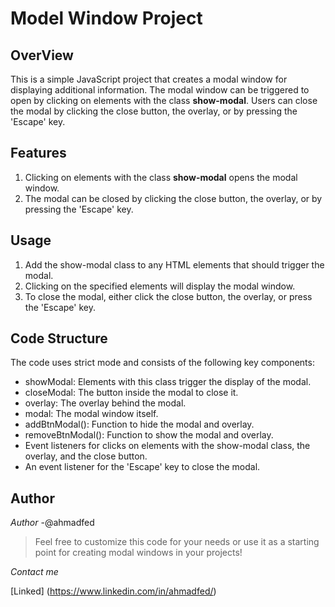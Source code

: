 # Model Window Project

## OverView

This is a simple JavaScript project that creates a modal window for displaying additional information. The modal window can be triggered to open by clicking on elements with the class **show-modal**. Users can close the modal by clicking the close button, the overlay, or by pressing the 'Escape' key.

## Features

1. Clicking on elements with the class **show-modal** opens the modal window.
2. The modal can be closed by clicking the close button, the overlay, or by pressing the 'Escape' key.

## Usage

1. Add the show-modal class to any HTML elements that should trigger the modal.
2. Clicking on the specified elements will display the modal window.
3. To close the modal, either click the close button, the overlay, or press the 'Escape' key.

## Code Structure

The code uses strict mode and consists of the following key components:

- showModal: Elements with this class trigger the display of the modal.
- closeModal: The button inside the modal to close it.
- overlay: The overlay behind the modal.
- modal: The modal window itself.
- addBtnModal(): Function to hide the modal and overlay.
- removeBtnModal(): Function to show the modal and overlay.
- Event listeners for clicks on elements with the show-modal class, the overlay, and the close button.
- An event listener for the 'Escape' key to close the modal.

## Author

*Author* -@ahmadfed

>Feel free to customize this code for your needs or use it as a starting point for creating modal windows in your projects!

_Contact me_

[Linked] (https://www.linkedin.com/in/ahmadfed/)